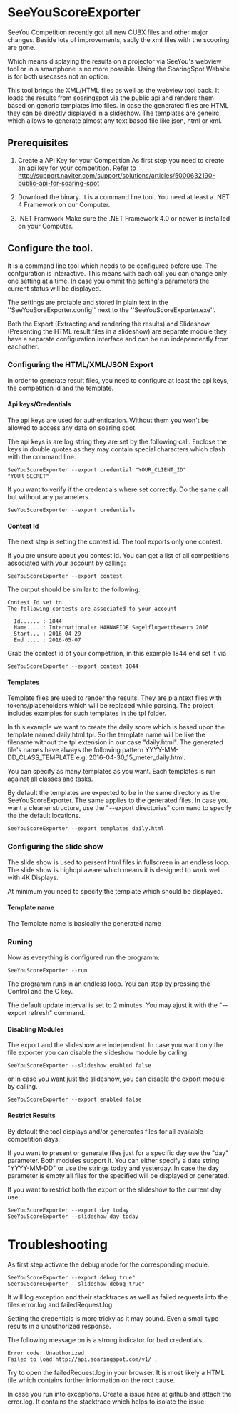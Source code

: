 # SeeYouScoreExporter

SeeYou Competition recently got all new CUBX files and other major changes. Beside lots of improvements, sadly the xml files with the scooring are gone.   

Which means displaying the results on a projector via SeeYou's webview tool or in a smartphone is no more possible. Using the SoaringSpot Website is for both usecases not an option.  

This tool brings the XML/HTML files as well as the webview tool back. It loads the results from soaringspot via the public api and renders them based on generic templates into files. In case the generated files are HTML they can be directly displayed in a slideshow. The templates are geneirc, which allows to generate almost any text based file like json, html or xml.


## Prerequisites 
1. Create a API Key for your Competition
As first step you need to create an api key for your competition.
Refer to http://support.naviter.com/support/solutions/articles/5000632190-public-api-for-soaring-spot

2. Download the binary.
It is a command line tool. You need at least a .NET 4 Framework on our Computer.

3. .NET Framwork
Make sure the .NET Framework 4.0 or newer is installed on your Computer. 

## Configure the tool. 

It is a command line tool which needs to be configured before use. The confguration is interactive. This means with each call you can change only one setting at a time. In case you ommit the setting's parameters the current status will be displayed.

The settings are protable and stored in plain text in the ''SeeYouSoreExporter.config'' next to the ''SeeYouScoreExporter.exe''. 

Both the Export (Extracting and rendering the results) and Slideshow (Presenting the HTML result files in a slideshow) are separate module they have a separate configuration interface and can be run independently from eachother.

### Configuring the HTML/XML/JSON Export

In order to generate result files, you need to configure at least the api keys, the competition id and the template.

#### Api keys/Credentials

The api keys are used for authentication. Without them you won't be allowed to access any data on soaring spot.

The api keys is are log string they are set by the following call. 
Enclose the keys in double quotes as they may contain special characters which clash with the command line.

```
SeeYouScoreExporter --export credential "YOUR_CLIENT_ID"  "YOUR_SECRET"
```

If you want to verify if the credentials where set correctly. Do the same call but without any parameters.

````
SeeYouScoreExporter --export credentials
````

#### Contest Id

The next step is setting the contest id. The tool exports only one contest. 

If you are unsure about you contest id. You can get a list of all competitions associated with your account by calling:

````
SeeYouScoreExporter --export contest
````

The output should be similar to the following:

````
Contest Id set to
The following contests are associated to your account

  Id...... : 1844
  Name.... : Internationaler HAHNWEIDE Segelflugwettbewerb 2016
  Start... : 2016-04-29
  End .... : 2016-05-07
````

Grab the contest id of your competition, in this example 1844 end set it via

````
SeeYouScoreExporter --export contest 1844
````

#### Templates

Template files are used to render the results. They are plaintext files with tokens/placeholders which will be replaced while parsing. The project includes examples for such templates in the tpl folder.

In this example we want to create the daily score which is based upon the template named daily.html.tpl. 
So the template name will be like the filename without the tpl extension in our case "daily.html". The generated file's names have always the following pattern YYYY-MM-DD_CLASS_TEMPLATE e.g. 2016-04-30_15_meter_daily.html.

You can specify as many templates as you want. Each templates is run against all classes and tasks.

By default the templates are expected to be in the same directory as the SeeYouScoreExporter. The same applies to the generated files. In case you want a cleaner structure, use the "--export directories" command to specify the the default locations.

````
SeeYouScoreExporter --export templates daily.html
````

### Configuring the slide show

The slide show is used to persent html files in fullscreen in an endless loop. The slide show is highdpi aware which means it is designed to work well with 4K Displays.

At minimum you need to specify the template which should be displayed.

#### Template name

The Template name is basically the generated name 

#### 

### Runing

Now as everything is configured run the programm:

````
SeeYouScoreExporter --run
````

The programm runs in an endless loop. You can stop by pressing the Control and the C key.

The default update interval is set to 2 minutes. You may ajust it with the "--export refresh" command.

#### Disabling Modules

The export and the slideshow are independent. In case you want only the file exporter you can disable the slideshow module by calling

````
SeeYouScoreExporter --slideshow enabled false
````

or in case you want just the slideshow, you can disable the export module by calling.

````
SeeYouScoreExporter --export enabled false
````

#### Restrict Results 
By default the tool displays and/or genereates files for all available competition days.

If you want to present or generate files just for a specific day use the "day" parameter. Both modules support it. You can either specify a date string "YYYY-MM-DD" or use the strings today and yesterday. In case the day parameter is empty all files for the specified will be displayed or generated.

If you want to restrict both the export or the slideshow to the current day use:

````
SeeYouScoreExporter --export day today
SeeYouScoreExporter --slideshow day today
````

# Troubleshooting

As first step activate the debug mode for the corresponding module.
````
SeeYouScoreExporter --export debug true"
SeeYouScoreExporter --slideshow debug true"
````

It will log exception and their stacktraces as well as failed requests into the files error.log and failedRequest.log.

Setting the credentials is more tricky as it may sound. Even a small type results in a unauthorized response.

The following message on is a strong indicator for bad credentials:
````
Error code: Unauthorized
Failed to load http://api.soaringspot.com/v1/ , 
````

Try to open the failedRequest.log in your browser. It is most likely a HTML file which contains further information 
on the root cause. 

In case you run into exceptions. Create a issue here at github and attach the error.log. It contains the stacktrace which helps to isolate the issue.
